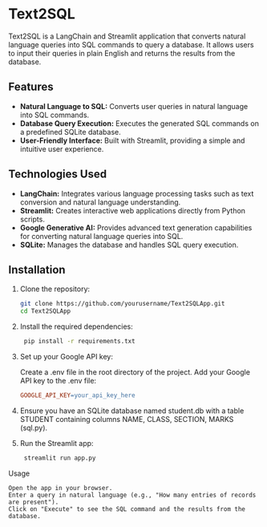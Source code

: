 # Text2SQL

Text2SQL is a LangChain and Streamlit application that converts natural language queries into SQL commands to query a database. It allows users to input their queries in plain English and returns the results from the database.

## Features

- **Natural Language to SQL:** Converts user queries in natural language into SQL commands.
- **Database Query Execution:** Executes the generated SQL commands on a predefined SQLite database.
- **User-Friendly Interface:** Built with Streamlit, providing a simple and intuitive user experience.

## Technologies Used

- **LangChain:** Integrates various language processing tasks such as text conversion and natural language understanding.
- **Streamlit:** Creates interactive web applications directly from Python scripts.
- **Google Generative AI:** Provides advanced text generation capabilities for converting natural language queries into SQL.
- **SQLite:** Manages the database and handles SQL query execution.

## Installation

1. Clone the repository:
   ```bash
   git clone https://github.com/yourusername/Text2SQLApp.git
   cd Text2SQLApp
2. Install the required dependencies:

   ```bash
    pip install -r requirements.txt
3. Set up your Google API key:

    Create a .env file in the root directory of the project.
    Add your Google API key to the .env file:
    ```makefile
    GOOGLE_API_KEY=your_api_key_here
4. Ensure you have an SQLite database named student.db with a table STUDENT containing columns NAME, CLASS, SECTION, MARKS (sql.py).

5. Run the Streamlit app:

   ```bash
    streamlit run app.py
Usage
```
Open the app in your browser.
Enter a query in natural language (e.g., "How many entries of records are present").
Click on "Execute" to see the SQL command and the results from the database.
